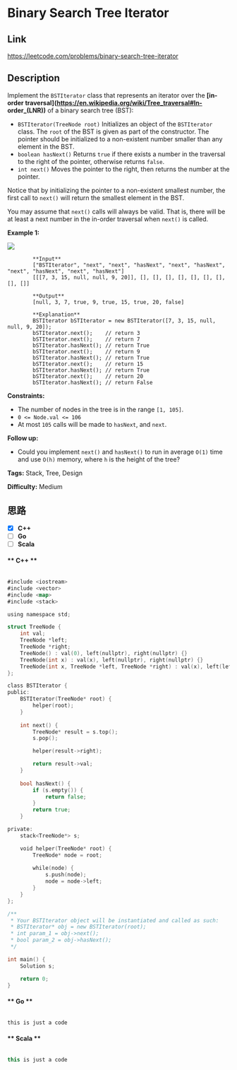 


# Binary Search Tree Iterator

## Link

https://leetcode.com/problems/binary-search-tree-iterator


## Description

Implement the `BSTIterator` class that represents an iterator over the **[in-
order traversal](https://en.wikipedia.org/wiki/Tree_traversal#In-
order_\(LNR\))** of a binary search tree (BST):

  * `BSTIterator(TreeNode root)` Initializes an object of the `BSTIterator` class. The `root` of the BST is given as part of the constructor. The pointer should be initialized to a non-existent number smaller than any element in the BST.
  * `boolean hasNext()` Returns `true` if there exists a number in the traversal to the right of the pointer, otherwise returns `false`.
  * `int next()` Moves the pointer to the right, then returns the number at the pointer.

Notice that by initializing the pointer to a non-existent smallest number, the
first call to `next()` will return the smallest element in the BST.

You may assume that `next()` calls will always be valid. That is, there will
be at least a next number in the in-order traversal when `next()` is called.



**Example 1:**

![](https://assets.leetcode.com/uploads/2018/12/25/bst-tree.png)

            **Input**    
            ["BSTIterator", "next", "next", "hasNext", "next", "hasNext", "next", "hasNext", "next", "hasNext"]    
            [[[7, 3, 15, null, null, 9, 20]], [], [], [], [], [], [], [], [], []]    
            
            **Output**    
            [null, 3, 7, true, 9, true, 15, true, 20, false]        
            
            **Explanation**    
            BSTIterator bSTIterator = new BSTIterator([7, 3, 15, null, null, 9, 20]);    
            bSTIterator.next();    // return 3    
            bSTIterator.next();    // return 7    
            bSTIterator.hasNext(); // return True    
            bSTIterator.next();    // return 9    
            bSTIterator.hasNext(); // return True    
            bSTIterator.next();    // return 15    
            bSTIterator.hasNext(); // return True    
            bSTIterator.next();    // return 20    
            bSTIterator.hasNext(); // return False    



**Constraints:**

  * The number of nodes in the tree is in the range `[1, 105]`.
  * `0 <= Node.val <= 106`
  * At most `105` calls will be made to `hasNext`, and `next`.



**Follow up:**

  * Could you implement `next()` and `hasNext()` to run in average `O(1)` time and use `O(h)` memory, where `h` is the height of the tree?


**Tags:** Stack, Tree, Design

**Difficulty:** Medium

## 思路

[title]: https://leetcode.com/problems/binary-search-tree-iterator


- [X] **C++**
- [ ] **Go**
- [ ] **Scala**

<!-- tabs:start -->

#### ** C++ **

``` go

#include <iostream>
#include <vector>
#include <map>
#include <stack>

using namespace std;

struct TreeNode {
    int val;
    TreeNode *left;
    TreeNode *right;
    TreeNode() : val(0), left(nullptr), right(nullptr) {}
    TreeNode(int x) : val(x), left(nullptr), right(nullptr) {}
    TreeNode(int x, TreeNode *left, TreeNode *right) : val(x), left(left), right(right) {}
};

class BSTIterator {
public:
    BSTIterator(TreeNode* root) {
        helper(root);
    }
    
    int next() {
        TreeNode* result = s.top();
        s.pop();

        helper(result->right);

        return result->val;
    }
    
    bool hasNext() {
        if (s.empty()) {
            return false;
        }
        return true;
    }

private:
    stack<TreeNode*> s;

    void helper(TreeNode* root) {
        TreeNode* node = root;
        
        while(node) {
            s.push(node);
            node = node->left;
        }
    }
};

/**
 * Your BSTIterator object will be instantiated and called as such:
 * BSTIterator* obj = new BSTIterator(root);
 * int param_1 = obj->next();
 * bool param_2 = obj->hasNext();
 */

int main() {
    Solution s;

    return 0;
}


```

#### ** Go **

``` go

this is just a code

```

#### ** Scala **

``` scala

this is just a code

```

<!-- tabs:end -->
